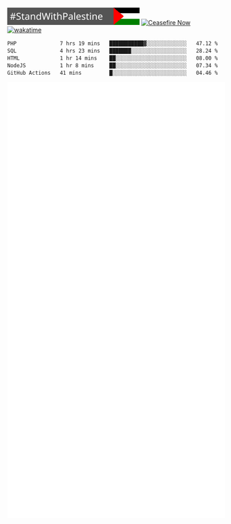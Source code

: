 [![github](https://raw.githubusercontent.com/saedyousef/StandWithPalestine/main/badges/flat/StandWithPalestine.svg)](https://github.com/saedyousef/StandWithPalestine)
[![Ceasefire Now](https://badge.techforpalestine.org/default)](https://techforpalestine.org/learn-more)
[![wakatime](https://wakatime.com/badge/user/03bf07e2-4c78-4826-8603-8922f0241061.svg)](https://wakatime.com/@03bf07e2-4c78-4826-8603-8922f0241061)
<!-- [![committers.top badge](https://user-badge.committers.top/jordan_private/saedyousef.svg)](https://user-badge.committers.top/jordan_private/saedyousef) -->

<!-- ![Profile Views](https://visitor-badge.glitch.me/badge?page_id=saedyousef.saedyousef&left_color=grey&right_color=blue&left_text=👀+Profile+Views) -->



<!-- <img src="https://github-readme-stats.vercel.app/api?username=saedyousef&show_icons=true&count_private=true" width="100%" /> --> 

<!--START_SECTION:waka-->

```txt
PHP              7 hrs 19 mins   ███████████▓░░░░░░░░░░░░░   47.12 %
SQL              4 hrs 23 mins   ███████░░░░░░░░░░░░░░░░░░   28.24 %
HTML             1 hr 14 mins    ██░░░░░░░░░░░░░░░░░░░░░░░   08.00 %
NodeJS           1 hr 8 mins     ██░░░░░░░░░░░░░░░░░░░░░░░   07.34 %
GitHub Actions   41 mins         █░░░░░░░░░░░░░░░░░░░░░░░░   04.46 %
```

<!--END_SECTION:waka-->
    
<!-- ![github contribution grid snake animation](https://raw.githubusercontent.com/saedyousef/saedyousef/output/github-contribution-grid-snake.svg) -->


![Metrics](./github-metrics.svg)
